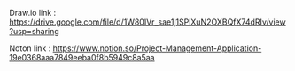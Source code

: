 Draw.io link : https://drive.google.com/file/d/1W80IVr_sae1j1SPlXuN2OXBQfX74dRIv/view?usp=sharing

Noton link : https://www.notion.so/Project-Management-Application-19e0368aaa7849eeba0f8b5949c8a5aa
